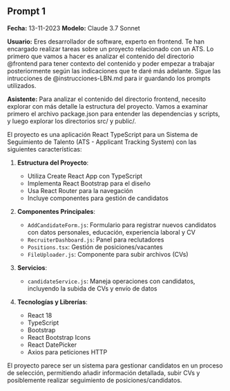 ## Prompt 1
**Fecha:** 13-11-2023
**Modelo:** Claude 3.7 Sonnet

**Usuario:**
Eres desarrollador de software, experto en frontend.
Te han encargado realizar tareas sobre un proyecto relacionado con un ATS.
Lo primero que vamos a hacer es analizar el contenido del directorio @frontend para tener contexto del contenido y poder empezar a trabajar posteriormente según las indicaciones que te daré más adelante.
Sigue las intrucciones de @instrucciones-LBN.md  para ir guardando los prompts utilizados.

**Asistente:**
Para analizar el contenido del directorio frontend, necesito explorar con más detalle la estructura del proyecto. Vamos a examinar primero el archivo package.json para entender las dependencias y scripts, y luego explorar los directorios src/ y public/.

El proyecto es una aplicación React TypeScript para un Sistema de Seguimiento de Talento (ATS - Applicant Tracking System) con las siguientes características:

1. **Estructura del Proyecto**:
   - Utiliza Create React App con TypeScript
   - Implementa React Bootstrap para el diseño
   - Usa React Router para la navegación
   - Incluye componentes para gestión de candidatos

2. **Componentes Principales**:
   - `AddCandidateForm.js`: Formulario para registrar nuevos candidatos con datos personales, educación, experiencia laboral y CV
   - `RecruiterDashboard.js`: Panel para reclutadores
   - `Positions.tsx`: Gestión de posiciones/vacantes
   - `FileUploader.js`: Componente para subir archivos (CVs)

3. **Servicios**:
   - `candidateService.js`: Maneja operaciones con candidatos, incluyendo la subida de CVs y envío de datos

4. **Tecnologías y Librerías**:
   - React 18
   - TypeScript
   - Bootstrap
   - React Bootstrap Icons
   - React DatePicker
   - Axios para peticiones HTTP

El proyecto parece ser un sistema para gestionar candidatos en un proceso de selección, permitiendo añadir información detallada, subir CVs y posiblemente realizar seguimiento de posiciones/candidatos.
